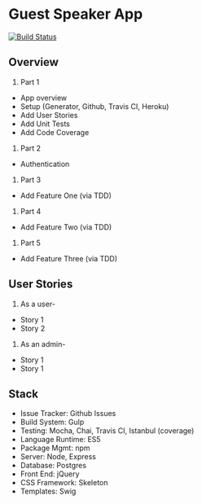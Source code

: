 # Guest Speaker App
[![Build Status](https://travis-ci.org/blackstc/guest-speaker-app.svg?branch=master)](https://travis-ci.org/blackstc/guest-speaker-app)

## Overview
1. Part 1
  - App overview
  - Setup (Generator, Github, Travis CI, Heroku)
  - Add User Stories
  - Add Unit Tests
  - Add Code Coverage
1. Part 2
  - Authentication
1. Part 3
  - Add Feature One (via TDD)
1. Part 4
  - Add Feature Two (via TDD)
1. Part 5
  - Add Feature Three (via TDD)

## User Stories

1. As a user-
  - Story 1
  - Story 2
1. As an admin-
  - Story 1
  - Story 1

## Stack

- Issue Tracker: Github Issues
- Build System: Gulp
- Testing: Mocha, Chai, Travis CI, Istanbul (coverage)
- Language Runtime: ES5
- Package Mgmt: npm
- Server: Node, Express
- Database: Postgres
- Front End: jQuery
- CSS Framework: Skeleton
- Templates: Swig
